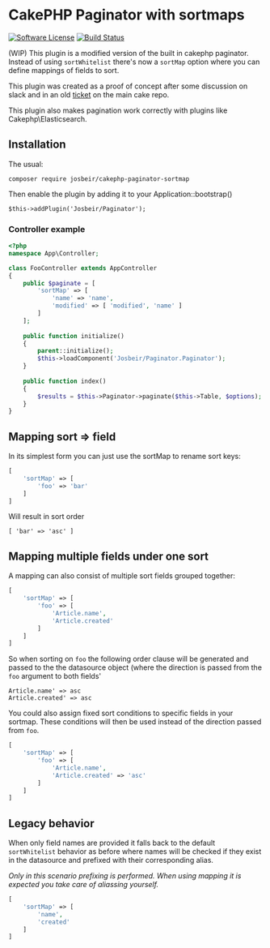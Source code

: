 # CakePHP Paginator with sortmaps

[![Software License](https://img.shields.io/badge/license-MIT-brightgreen.svg?style=flat-square)](LICENSE.txt)
[![Build Status](https://travis-ci.org/josbeir/cakephp-paginator-sortmap.svg?branch=master)](https://travis-ci.org/josbeir/cakephp-paginator-sortmap)

(WIP) This plugin is a modified version of the built in cakephp paginator. Instead of using ``sortWhitelist`` there's  now a ``sortMap`` option where you can define mappings of fields to sort.

This plugin was created as a proof of concept after some discussion on slack and in an old [ticket](https://github.com/cakephp/cakephp/issues/10028#issuecomment-272812357) on the main cake repo.

This plugin also makes pagination work correctly with plugins like Cakephp\Elasticsearch.

## Installation

The usual:

``composer require josbeir/cakephp-paginator-sortmap``

Then enable the plugin by adding it to your Application::bootstrap()

``$this->addPlugin('Josbeir/Paginator');``

### Controller example

```php
<?php
namespace App\Controller;

class FooController extends AppController
{
    public $paginate = [
        'sortMap' => [
            'name' => 'name',
            'modified' => [ 'modified', 'name' ]
        ]
    ];
    
    public function initialize()
    {
        parent::initialize();
        $this->loadComponent('Josbeir/Paginator.Paginator');
    }
    
    public function index()
    {
        $results = $this->Paginator->paginate($this->Table, $options);
    }
}
```

## Mapping sort => field

In its simplest form you can just use the sortMap to rename sort keys:

```php
[
    'sortMap' => [
        'foo' => 'bar'
    ]
]
```

Will result in sort order

```
[ 'bar' => 'asc' ]
```

## Mapping multiple fields under one sort

A mapping can also consist of multiple sort fields grouped together:

```php
[
    'sortMap' => [
        'foo' => [
            'Article.name',
            'Article.created'
        ]
    ]
]
```

So when sorting on ``foo`` the following order clause will be generated and passed to the the datasource object (where the direction is passed from the ``foo`` argument to both fields'

````
Article.name' => asc
Article.created' => asc
````

You could also assign fixed sort conditions to specific fields in your sortmap. These conditions will then be used instead of the direction passed from ``foo``.

```php
[
    'sortMap' => [
        'foo' => [
            'Article.name',
            'Article.created' => 'asc'
        ]
    ]
]
```
## Legacy behavior

When only field names are provided it falls back to the default ``sortWhitelist`` behavior as before where names will be checked if they exist in the datasource and prefixed with their corresponding alias. 

_Only in this scenario prefixing is performed. When using mapping it is expected you take care of aliassing yourself._

```php
[
    'sortMap' => [
        'name',
        'created'
    ]
]
```
